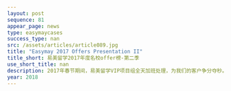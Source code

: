 ```yaml
---
layout: post
sequence: 81
appear_page: news
type: easymaycases
success_type: nan
src: /assets/articles/article089.jpg
title: "Easymay 2017 Offers Presentation II"
title_short: 易美留学2017年度名校offer榜-第二季
use_short_title: nan
description: 2017年春节期间，易美留学VIP项目组全天加班处理，为我们的客户争分夺秒。新春前后，高难度、高价值的录取信频频收入囊中。当你携手易美留学的时候，你就会明白，你不是一个人在战斗。
year: 2018
---
```


